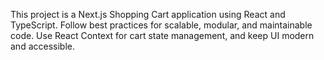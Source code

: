 <!-- Use this file to provide workspace-specific custom instructions to Copilot. For more details, visit https://code.visualstudio.com/docs/copilot/copilot-customization#_use-a-githubcopilotinstructionsmd-file -->

This project is a Next.js Shopping Cart application using React and TypeScript. Follow best practices for scalable, modular, and maintainable code. Use React Context for cart state management, and keep UI modern and accessible.
